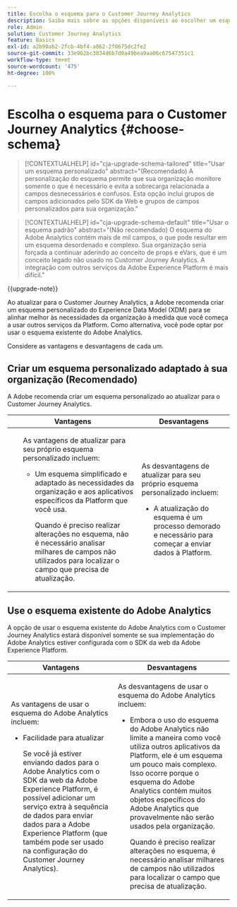 ```yaml
---
title: Escolha o esquema para o Customer Journey Analytics
description: Saiba mais sobre as opções disponíveis ao escolher um esquema para o Customer Journey Analytics e as vantagens e desvantagens de cada um
role: Admin
solution: Customer Journey Analytics
feature: Basics
exl-id: a2b90ab2-2fcb-4bf4-a862-2f0675dc2fe2
source-git-commit: 33e962bc3834d6b7d0a49bea9aa06c67547351c1
workflow-type: tm+mt
source-wordcount: '475'
ht-degree: 100%

---
```


# Escolha o esquema para o Customer Journey Analytics {#choose-schema}

<!-- markdownlint-disable MD034 -->

>[!CONTEXTUALHELP]
>id="cja-upgrade-schema-tailored"
>title="Usar um esquema personalizado"
>abstract="(Recomendado) A personalização do esquema permite que sua organização monitore somente o que é necessário e evita a sobrecarga relacionada a campos desnecessários e confusos. Esta opção inclui grupos de campos adicionados pelo SDK da Web e grupos de campos personalizados para sua organização."

<!-- markdownlint-enable MD034 -->

<!-- markdownlint-disable MD034 -->

>[!CONTEXTUALHELP]
>id="cja-upgrade-schema-default"
>title="Usar o esquema padrão"
>abstract="(Não recomendado) O esquema do Adobe Analytics contém mais de mil campos, o que pode resultar em um esquema desordenado e complexo. Sua organização seria forçada a continuar aderindo ao conceito de props e eVars, que é um conceito legado não usado no Customer Journey Analytics. A integração com outros serviços da Adobe Experience Platform é mais difícil."

<!-- markdownlint-enable MD034 -->

{{upgrade-note}}

<!-- this page exists as the "Learn more" link in the info icons for the options "I am comfortable using my Adobe Analytics schema as a basis" and "I want to use a schema tailored to my organization" -->

Ao atualizar para o Customer Journey Analytics, a Adobe recomenda criar um esquema personalizado do Experience Data Model (XDM) para se alinhar melhor às necessidades da organização à medida que você começa a usar outros serviços da Platform. Como alternativa, você pode optar por usar o esquema existente do Adobe Analytics.

Considere as vantagens e desvantagens de cada um.

## Criar um esquema personalizado adaptado à sua organização (Recomendado)

A Adobe recomenda criar um esquema personalizado ao atualizar para o Customer Journey Analytics.

| Vantagens | Desvantagens |
|----------|---------|
| <ul><p>As vantagens de atualizar para seu próprio esquema personalizado incluem:</p><ul><li>Um esquema simplificado e adaptado às necessidades da organização e aos aplicativos específicos da Platform que você usa.</li><p>Quando é preciso realizar alterações no esquema, não é necessário analisar milhares de campos não utilizados para localizar o campo que precisa de atualização.</p></ul> | <p>As desvantagens de atualizar para seu próprio esquema personalizado incluem:</p><ul><li>A atualização do esquema é um processo demorado e necessário para começar a enviar dados à Platform.</li></ul> |

## Use o esquema existente do Adobe Analytics

A opção de usar o esquema existente do Adobe Analytics com o Customer Journey Analytics estará disponível somente se sua implementação do Adobe Analytics estiver configurada com o SDK da web da Adobe Experience Platform. <!-- correct? Or can you do this with an AppMeasurement implementation?-->

| Vantagens | Desvantagens |
|----------|---------|
| <p>As vantagens de usar o esquema do Adobe Analytics incluem:</p><ul><li>Facilidade para atualizar<p>Se você já estiver enviando dados para o Adobe Analytics com o SDK da web da Adobe Experience Platform, é possível adicionar um serviço extra à sequência de dados para enviar dados para a Adobe Experience Platform (que também pode ser usado na configuração do Customer Journey Analytics).</p></li></ul> | <p>As desvantagens de usar o esquema do Adobe Analytics incluem:</p><ul><li>Embora o uso do esquema do Adobe Analytics não limite a maneira como você utiliza outros aplicativos da Platform, ele é um esquema um pouco mais complexo. Isso ocorre porque o esquema do Adobe Analytics contém muitos objetos específicos do Adobe Analytics que provavelmente não serão usados pela organização.<p>Quando é preciso realizar alterações no esquema, é necessário analisar milhares de campos não utilizados para localizar o campo que precisa de atualização.</p></li></ul> |




<!-- Not sure about any of this: 

If you plan to use your Adobe Analytics schema, the following steps are required:

For Adobe Analytics implementations using AppMeasurement:

1. Datastream mapping

For Adobe Analytics implementations using the Web SDK:

1. 



the upgrade steps provided by the Customer Journey Analytics Upgrade Guide.

If you want to create an XDM schema to use with Customer Journey Analytics, continue with [Create an XDM schema to use with Customer Journey Analytics](/help/getting-started/cja-upgrade/cja-upgrade-schema-create.md).


Tags: (All 3 require data prep mapping. Would need to go into the datastream and map every single field to its appropriate place in XDM. Because whenever you use the data object, it always requires mapping. If you send something in the data object and it doesn't get mapped, the it is permanently lost and can't be recovered.)

1. Shim - Intercepts and instead of sending data to a report suite, it sends it to a Data View. (Data object)

1. Russ special - convert current implementation to a Web SDK implementation - put everything in the data object. 

1. Plop entire data layer into the data object and send that to the datastream. (not documented. Might be the Web SDK docs.)

-->
